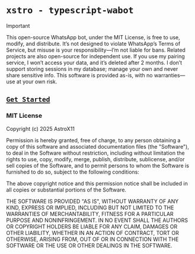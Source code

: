 # `xstro - typescript-wabot`

> [!IMPORTANT]  
> This open-source WhatsApp bot, under the MIT License, is free to use, modify, and distribute. It’s not designed to violate WhatsApp’s Terms of Service, but misuse is your responsibility—I’m not liable for bans. Related projects are also open-source for independent use. If you use my pairing service, I won’t access your data, and it’s deleted after 2 months. I don’t support storing sessions in my database; manage your own and never share sensitive info. This software is provided as-is, with no warranties—use at your own risk.

## [`Get Started`](https://xstro-web.vercel.app/)

### MIT License

Copyright (c) 2025 AstroX11

Permission is hereby granted, free of charge, to any person obtaining a copy
of this software and associated documentation files (the "Software"), to deal
in the Software without restriction, including without limitation the rights
to use, copy, modify, merge, publish, distribute, sublicense, and/or sell
copies of the Software, and to permit persons to whom the Software is
furnished to do so, subject to the following conditions:

The above copyright notice and this permission notice shall be included in all
copies or substantial portions of the Software.

THE SOFTWARE IS PROVIDED "AS IS", WITHOUT WARRANTY OF ANY KIND, EXPRESS OR
IMPLIED, INCLUDING BUT NOT LIMITED TO THE WARRANTIES OF MERCHANTABILITY,
FITNESS FOR A PARTICULAR PURPOSE AND NONINFRINGEMENT. IN NO EVENT SHALL THE
AUTHORS OR COPYRIGHT HOLDERS BE LIABLE FOR ANY CLAIM, DAMAGES OR OTHER
LIABILITY, WHETHER IN AN ACTION OF CONTRACT, TORT OR OTHERWISE, ARISING FROM,
OUT OF OR IN CONNECTION WITH THE SOFTWARE OR THE USE OR OTHER DEALINGS IN THE
SOFTWARE.

